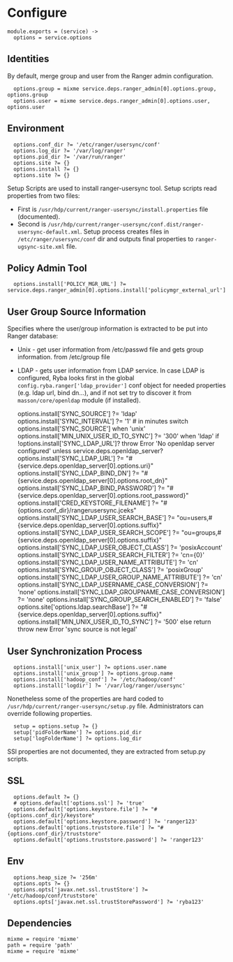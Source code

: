 
# Configure

    module.exports = (service) ->
      options = service.options

## Identities

By default, merge group and user from the Ranger admin configuration.

      options.group = mixme service.deps.ranger_admin[0].options.group, options.group
      options.user = mixme service.deps.ranger_admin[0].options.user, options.user

## Environment

      options.conf_dir ?= '/etc/ranger/usersync/conf'
      options.log_dir ?= '/var/log/ranger'
      options.pid_dir ?= '/var/run/ranger'
      options.site ?= {}
      options.install ?= {}
      options.site ?= {}

Setup Scripts are used to install ranger-usersync tool. Setup scripts read properties 
from two files:
* First is `/usr/hdp/current/ranger-usersync/install.properties` file (documented).
* Second is `/usr/hdp/current/ranger-usersync/conf.dist/ranger-usersync-default.xml`.
Setup process creates files in `/etc/ranger/usersync/conf` dir and outputs final
 properties to `ranger-ugsync-site.xml` file.

## Policy Admin Tool

      options.install['POLICY_MGR_URL'] ?= service.deps.ranger_admin[0].options.install['policymgr_external_url']


## User Group Source Information
Specifies where the user/group information is extracted to be put into Ranger 
database:
 * Unix - get user information from /etc/passwd file and gets group information.
 from /etc/group file
 * LDAP - gets user information from LDAP service.
 In case LDAP is configured, Ryba looks first in the global `config.ryba.ranger['ldap_provider']` conf object 
 for needed properties (e.g. ldap url, bind dn...), and if not set try to discover
 it from `masson/core/openldap` module (if installed).

      options.install['SYNC_SOURCE'] ?= 'ldap'
      options.install['SYNC_INTERVAL'] ?= '1' # in minutes
      switch options.install['SYNC_SOURCE']
        when 'unix'
          options.install['MIN_UNIX_USER_ID_TO_SYNC'] ?= '300'
        when 'ldap'
          if  !options.install['SYNC_LDAP_URL']?
            throw Error 'No openldap server configured' unless service.deps.openldap_server?
            options.install['SYNC_LDAP_URL'] ?= "#{service.deps.openldap_server[0].options.uri}"
            options.install['SYNC_LDAP_BIND_DN'] ?= "#{service.deps.openldap_server[0].options.root_dn}"
            options.install['SYNC_LDAP_BIND_PASSWORD'] ?= "#{service.deps.openldap_server[0].options.root_password}"
            options.install['CRED_KEYSTORE_FILENAME'] ?= "#{options.conf_dir}/rangerusersync.jceks"
            options.install['SYNC_LDAP_USER_SEARCH_BASE'] ?= "ou=users,#{service.deps.openldap_server[0].options.suffix}"
            options.install['SYNC_LDAP_USER_SEARCH_SCOPE'] ?= "ou=groups,#{service.deps.openldap_server[0].options.suffix}"
            options.install['SYNC_LDAP_USER_OBJECT_CLASS'] ?= 'posixAccount'
            options.install['SYNC_LDAP_USER_SEARCH_FILTER'] ?= 'cn={0}'
            options.install['SYNC_LDAP_USER_NAME_ATTRIBUTE'] ?= 'cn'
            options.install['SYNC_GROUP_OBJECT_CLASS'] ?= 'posixGroup'
            options.install['SYNC_LDAP_USER_GROUP_NAME_ATTRIBUTE'] ?= 'cn'
            options.install['SYNC_LDAP_USERNAME_CASE_CONVERSION'] ?= 'none'
            options.install['SYNC_LDAP_GROUPNAME_CASE_CONVERSION'] ?= 'none'
            options.install['SYNC_GROUP_SEARCH_ENABLED'] ?= 'false'
            options.site['options.ldap.searchBase'] ?= "#{service.deps.openldap_server[0].options.suffix}"
          options.install['MIN_UNIX_USER_ID_TO_SYNC'] ?= '500'
        else return throw new Error 'sync source is not legal'

## User Synchronization Process

      options.install['unix_user'] ?= options.user.name
      options.install['unix_group'] ?= options.group.name
      options.install['hadoop_conf'] ?= '/etc/hadoop/conf'
      options.install['logdir'] ?= '/var/log/ranger/usersync'

Nonetheless some of the properties are hard coded to `/usr/hdp/current/ranger-usersync/setup.py`
file. Administrators can override following properties.

      setup = options.setup ?= {}
      setup['pidFolderName'] ?= options.pid_dir
      setup['logFolderName'] ?= options.log_dir


SSl properties are not documented, they are extracted from setup.py scripts.

## SSL

      options.default ?= {}
      # options.default['options.ssl'] ?= 'true'
      options.default['options.keystore.file'] ?= "#{options.conf_dir}/keystore"
      options.default['options.keystore.password'] ?= 'ranger123'
      options.default['options.truststore.file'] ?= "#{options.conf_dir}/truststore"
      options.default['options.truststore.password'] ?= 'ranger123'


## Env

      options.heap_size ?= '256m'
      options.opts ?= {}
      options.opts['javax.net.ssl.trustStore'] ?= '/etc/hadoop/conf/truststore'
      options.opts['javax.net.ssl.trustStorePassword'] ?= 'ryba123'


## Dependencies

    mixme = require 'mixme'
    path = require 'path'
    mixme = require 'mixme'

[ambari-conf-example]:(https://docs.hortonworks.com/HDPDocuments/HDP2/HDP-2.3.0/bk_Ranger_Install_Guide/content/ranger-usersync_settings.html)
[ranger-usersync]:(http://docs.hortonworks.com/HDPDocuments/HDP2/HDP-2.4.0/bk_installing_manually_book/content/install_and_start_user_sync_ranger.html)
